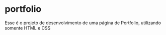 # portfolio
Esse é o projeto de desenvolvimento de uma página de Portfolio, utilizando somente HTML e CSS
